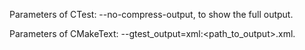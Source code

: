 Parameters of CTest:
    --no-compress-output, to show the full output.

Parameters of CMakeText:
    --gtest_output=xml:<path_to_output>.xml.